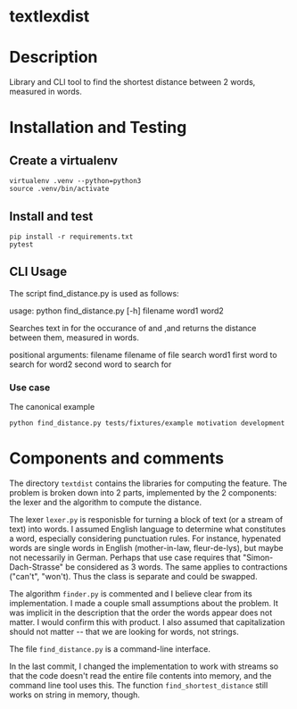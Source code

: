 # textlexdist

# Description

Library and CLI tool to find the shortest distance between 2 words, measured in words.

# Installation and Testing

## Create a virtualenv

```
virtualenv .venv --python=python3
source .venv/bin/activate
```

## Install and test

```
pip install -r requirements.txt
pytest
```

## CLI Usage

The script find_distance.py is used as follows:

usage: python find_distance.py [-h] filename word1 word2

Searches text in <filename> for the occurance of <word1> and <word2>,and
returns the distance between them, measured in words.

positional arguments:
  filename    filename of file search
  word1       first word to search for
  word2       second word to search for
  
### Use case

The canonical example 

`python find_distance.py tests/fixtures/example motivation development`


# Components and comments

The directory `textdist` contains the libraries for computing the feature.  The problem is broken down into 2 parts, implemented by the 2 components: the lexer and the algorithm to compute the distance.

The lexer `lexer.py` is responisble for turning a block of text (or a stream of text) into words.  I assumed English language to determine what constitutes a word, especially considering punctuation rules.  For instance, hypenated words are single words in English (mother-in-law, fleur-de-lys), but maybe not necessarily in German.  Perhaps that use case requires that "Simon-Dach-Strasse" be considered as 3 words.  The same applies to contractions ("can't", "won't).  Thus the class is separate and could be swapped.

The algorithm `finder.py` is commented and I believe clear from its implementation.  I made a couple small assumptions about the problem.  It was implicit in the description that the order the words appear does not matter. I would confirm this with product.  I also assumed that capitalization should not matter -- that we are looking for words, not strings.

The file `find_distance.py` is a command-line interface.

In the last commit, I changed the implementation to work with streams so that the code doesn't read the entire file contents into memory, and the command line tool uses this.  The function `find_shortest_distance` still works on string in memory, though.
